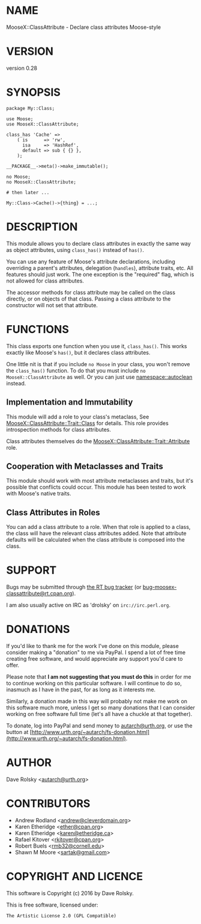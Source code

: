 # NAME

MooseX::ClassAttribute - Declare class attributes Moose-style

# VERSION

version 0.28

# SYNOPSIS

    package My::Class;

    use Moose;
    use MooseX::ClassAttribute;

    class_has 'Cache' =>
        ( is      => 'rw',
          isa     => 'HashRef',
          default => sub { {} },
        );

    __PACKAGE__->meta()->make_immutable();

    no Moose;
    no MooseX::ClassAttribute;

    # then later ...

    My::Class->Cache()->{thing} = ...;

# DESCRIPTION

This module allows you to declare class attributes in exactly the same
way as object attributes, using `class_has()` instead of `has()`.

You can use any feature of Moose's attribute declarations, including
overriding a parent's attributes, delegation (`handles`), attribute traits,
etc. All features should just work. The one exception is the "required" flag,
which is not allowed for class attributes.

The accessor methods for class attribute may be called on the class
directly, or on objects of that class. Passing a class attribute to
the constructor will not set that attribute.

# FUNCTIONS

This class exports one function when you use it, `class_has()`. This
works exactly like Moose's `has()`, but it declares class attributes.

One little nit is that if you include `no Moose` in your class, you won't
remove the `class_has()` function. To do that you must include `no
MooseX::ClassAttribute` as well. Or you can just use [namespace::autoclean](https://metacpan.org/pod/namespace::autoclean)
instead.

## Implementation and Immutability

This module will add a role to your class's metaclass, See
[MooseX::ClassAttribute::Trait::Class](https://metacpan.org/pod/MooseX::ClassAttribute::Trait::Class) for details. This role
provides introspection methods for class attributes.

Class attributes themselves do the
[MooseX::ClassAttribute::Trait::Attribute](https://metacpan.org/pod/MooseX::ClassAttribute::Trait::Attribute) role.

## Cooperation with Metaclasses and Traits

This module should work with most attribute metaclasses and traits,
but it's possible that conflicts could occur. This module has been
tested to work with Moose's native traits.

## Class Attributes in Roles

You can add a class attribute to a role. When that role is applied to a class,
the class will have the relevant class attributes added. Note that attribute
defaults will be calculated when the class attribute is composed into the
class.

# SUPPORT

Bugs may be submitted through [the RT bug tracker](http://rt.cpan.org/Public/Dist/Display.html?Name=MooseX-ClassAttribute)
(or [bug-moosex-classattribute@rt.cpan.org](mailto:bug-moosex-classattribute@rt.cpan.org)).

I am also usually active on IRC as 'drolsky' on `irc://irc.perl.org`.

# DONATIONS

If you'd like to thank me for the work I've done on this module, please
consider making a "donation" to me via PayPal. I spend a lot of free time
creating free software, and would appreciate any support you'd care to offer.

Please note that **I am not suggesting that you must do this** in order for me
to continue working on this particular software. I will continue to do so,
inasmuch as I have in the past, for as long as it interests me.

Similarly, a donation made in this way will probably not make me work on this
software much more, unless I get so many donations that I can consider working
on free software full time (let's all have a chuckle at that together).

To donate, log into PayPal and send money to autarch@urth.org, or use the
button at [http://www.urth.org/~autarch/fs-donation.html](http://www.urth.org/~autarch/fs-donation.html).

# AUTHOR

Dave Rolsky &lt;autarch@urth.org>

# CONTRIBUTORS

- Andrew Rodland &lt;andrew@cleverdomain.org>
- Karen Etheridge &lt;ether@cpan.org>
- Karen Etheridge &lt;karen@etheridge.ca>
- Rafael Kitover &lt;rkitover@cpan.org>
- Robert Buels &lt;rmb32@cornell.edu>
- Shawn M Moore &lt;sartak@gmail.com>

# COPYRIGHT AND LICENCE

This software is Copyright (c) 2016 by Dave Rolsky.

This is free software, licensed under:

    The Artistic License 2.0 (GPL Compatible)
